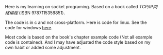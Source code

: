 Here is my learning on socket programing. Based on a book called *TCP/IP网络编程* (ISBN 9787115358851).

The code is in c and not cross-platform. Here is code for linux. See the code for windows [here](../socket-programing-windows).

Most code is based on the book's chapter example code (Not all example code is contained). And I may have adjusted the code style based on my own habit or added some adjustment.